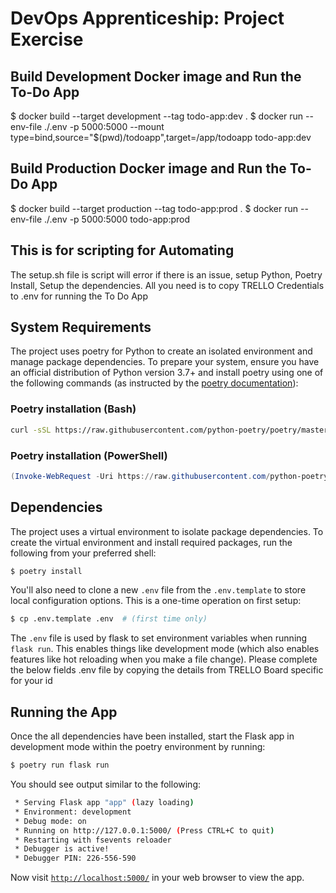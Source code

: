 # DevOps Apprenticeship: Project Exercise

##  Build Development Docker image and Run the To-Do App

$ docker build --target development --tag todo-app:dev .
$ docker run --env-file ./.env -p 5000:5000 --mount type=bind,source="$(pwd)/todoapp",target=/app/todoapp todo-app:dev

## Build Production Docker image and Run the To-Do App
$ docker build --target production --tag todo-app:prod .
$ docker run --env-file ./.env -p 5000:5000 todo-app:prod

## This is for scripting for Automating
 
The setup.sh file is script will error if there is an issue, setup Python, Poetry Install, Setup the dependencies. All you need is to copy TRELLO Credentials to .env for running the To Do App


## System Requirements

The project uses poetry for Python to create an isolated environment and manage package dependencies. To prepare your system, ensure you have an official distribution of Python version 3.7+ and install poetry using one of the following commands (as instructed by the [poetry documentation](https://python-poetry.org/docs/#system-requirements)):

### Poetry installation (Bash)

```bash
curl -sSL https://raw.githubusercontent.com/python-poetry/poetry/master/get-poetry.py | python
```

### Poetry installation (PowerShell)

```powershell
(Invoke-WebRequest -Uri https://raw.githubusercontent.com/python-poetry/poetry/master/get-poetry.py -UseBasicParsing).Content | python
```

## Dependencies

The project uses a virtual environment to isolate package dependencies. To create the virtual environment and install required packages, run the following from your preferred shell:

```bash
$ poetry install
```

You'll also need to clone a new `.env` file from the `.env.template` to store local configuration options. This is a one-time operation on first setup:

```bash
$ cp .env.template .env  # (first time only)
```

The `.env` file is used by flask to set environment variables when running `flask run`. This enables things like development mode (which also enables features like hot reloading when you make a file change). Please complete the below fields .env file by copying the details from TRELLO Board specific for your id



## Running the App

Once the all dependencies have been installed, start the Flask app in development mode within the poetry environment by running:
```bash
$ poetry run flask run
```

You should see output similar to the following:
```bash
 * Serving Flask app "app" (lazy loading)
 * Environment: development
 * Debug mode: on
 * Running on http://127.0.0.1:5000/ (Press CTRL+C to quit)
 * Restarting with fsevents reloader
 * Debugger is active!
 * Debugger PIN: 226-556-590
```
Now visit [`http://localhost:5000/`](http://localhost:5000/) in your web browser to view the app.


